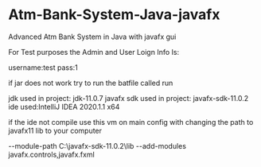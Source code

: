 # Atm-Bank-System-Java-javafx
Advanced Atm Bank System in Java with javafx gui

For Test purposes the Admin and User Loign Info Is:

username:test
pass:1

if jar does not work try to run the batfile called run

jdk used in project: jdk-11.0.7
javafx sdk used in project: javafx-sdk-11.0.2
ide used:IntelliJ IDEA 2020.1.1 x64

if the ide not compile use this vm on main config
with changing the path to javafx11 lib to your computer

--module-path
C:\javafx-sdk-11.0.2\lib
--add-modules
javafx.controls,javafx.fxml
